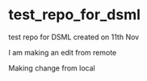 # test_repo_for_dsml
 test repo for DSML created on 11th Nov

I am making an edit from remote



Making change from local